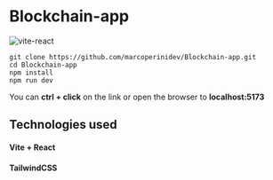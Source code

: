 # Blockchain-app
![vite-react](https://user-images.githubusercontent.com/107396314/215780783-5de8cf3b-d99c-4e83-9b80-0e3044b07c1f.jpg)

```console #0d1117
git clone https://github.com/marcoperinidev/Blockchain-app.git
cd Blockchain-app
npm install
npm run dev
```

You can **ctrl + click** on the link or open the browser to **localhost:5173**

## Technologies used

#### Vite + React
#### TailwindCSS 
